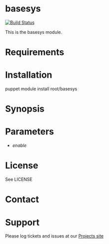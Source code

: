 # basesys

[![Build Status](https://travis-ci.org/root/puppet-basesys.png?branch=master)](https://travis-ci.org/root/puppet-basesys)

This is the basesys module.

# Requirements

# Installation

  puppet module install root/basesys

# Synopsis

# Parameters

- *enable*

# License

  See LICENSE

# Contact


# Support

Please log tickets and issues at our [Projects site](https://github.com/root/basesys)

